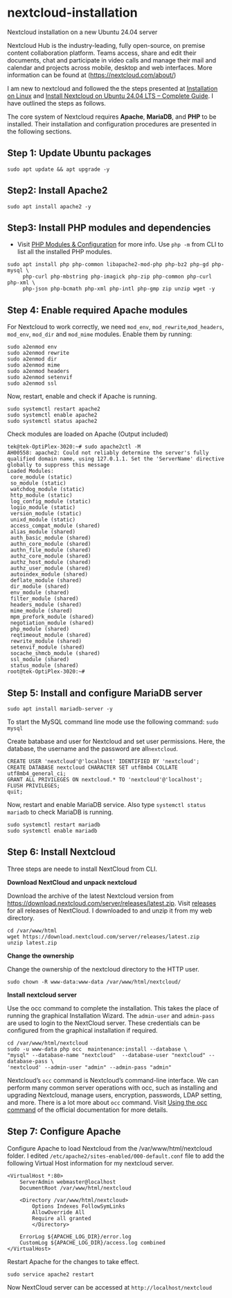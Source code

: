# nextcloud-installation

Nextcloud installation on a new Ubuntu 24.04 server

Nextcloud Hub is the industry-leading, fully open-source, on premise content collaboration platform. Teams access, share and edit their documents, chat and participate in video calls and manage their mail and calendar and projects across mobile, desktop and web interfaces. More information can be found at (https://nextcloud.com/about/)

I am new to nextcloud and followed the the steps presented at [Installation on Linux](https://docs.nextcloud.com/server/latest/admin_manual/installation/source_installation.html/) and [Install Nextcloud on Ubuntu 24.04 LTS – Complete Guide](https://mailserverguru.com/install-nextcloud-on-ubuntu-24-04-lts/). I have outlined the steps as follows.

The core system of Nextcloud requires **Apache**, **MariaDB**, and **PHP** to be installed. Their installation and configuration procedures are presented in the following sections.

## Step 1: Update Ubuntu packages

`sudo apt update && apt upgrade -y`

## Step2: Install Apache2

```
sudo apt install apache2 -y
```
## Step3: Install PHP modules and dependencies

- Visit [PHP Modules & Configuration](https://docs.nextcloud.com/server/latest/admin_manual/installation/php_configuration.html/) for more info. Use `php -m` from CLI to list all the installed PHP modules.
```
sudo apt install php php-common libapache2-mod-php php-bz2 php-gd php-mysql \
     php-curl php-mbstring php-imagick php-zip php-common php-curl php-xml \
     php-json php-bcmath php-xml php-intl php-gmp zip unzip wget -y
```

## Step 4: Enable required Apache modules

For Nextcloud to work correctly, we need `mod_env`, `mod_rewrite`,`mod_headers`, `mod_env`, `mod_dir` and `mod_mime` modules.
Enable them by running:
```
sudo a2enmod env
sudo a2enmod rewrite
sudo a2enmod dir
sudo a2enmod mime
sudo a2enmod headers
sudo a2enmod setenvif
sudo a2enmod ssl
```
Now, restart, enable and check if Apache is running.
```
sudo systemctl restart apache2
sudo systemctl enable apache2
sudo systemctl status apache2
```
Check modules are loaded on Apache (Output included)
```
tek@tek-OptiPlex-3020:~# sudo apache2ctl -M
AH00558: apache2: Could not reliably determine the server's fully qualified domain name, using 127.0.1.1. Set the 'ServerName' directive globally to suppress this message
Loaded Modules:
 core_module (static)
 so_module (static)
 watchdog_module (static)
 http_module (static)
 log_config_module (static)
 logio_module (static)
 version_module (static)
 unixd_module (static)
 access_compat_module (shared)
 alias_module (shared)
 auth_basic_module (shared)
 authn_core_module (shared)
 authn_file_module (shared)
 authz_core_module (shared)
 authz_host_module (shared)
 authz_user_module (shared)
 autoindex_module (shared)
 deflate_module (shared)
 dir_module (shared)
 env_module (shared)
 filter_module (shared)
 headers_module (shared)
 mime_module (shared)
 mpm_prefork_module (shared)
 negotiation_module (shared)
 php_module (shared)
 reqtimeout_module (shared)
 rewrite_module (shared)
 setenvif_module (shared)
 socache_shmcb_module (shared)
 ssl_module (shared)
 status_module (shared)
root@tek-OptiPlex-3020:~#
```
## Step 5: Install and configure MariaDB server
```
sudo apt install mariadb-server -y
```
To start the MySQL command line mode use the following command:
`sudo mysql`

Create batabase and user for Nextcloud and set user permissions. Here, the database, the username and the password are all`nextcloud`.
```
CREATE USER 'nextcloud'@'localhost' IDENTIFIED BY 'nextcloud';
CREATE DATABASE nextcloud CHARACTER SET utf8mb4 COLLATE utf8mb4_general_ci;
GRANT ALL PRIVILEGES ON nextcloud.* TO 'nextcloud'@'localhost';
FLUSH PRIVILEGES;
quit;

```
Now, restart and enable MariaDB service. Also type `systemctl status mariadb` to check MariaDB is running.
```
sudo systemctl restart mariadb
sudo systemctl enable mariadb
```

## Step 6: Install Nextcloud

Three steps are neede to install NextCloud from CLI.

**Download NextCloud and unpack nextcloud**

Download the archive of the latest Nextcloud version from https://download.nextcloud.com/server/releases/latest.zip. Visit [releases](https://download.nextcloud.com/server/releases/) for all releases of NextCloud. I downloaded to and unzip it from my web directory.
```
cd /var/www/html
wget https://download.nextcloud.com/server/releases/latest.zip
unzip latest.zip
```

**Change the ownership**

Change the ownership of the nextcloud directory to the HTTP user.
```
sudo chown -R www-data:www-data /var/www/html/nextcloud/
```
**Install nextcloud server**

Use the occ command to complete the installation. This takes the place of running the graphical Installation Wizard.
The `admin-user` and `admin-pass` are used to login to the NextCloud server. These credentials can be configured from the graphical installation if required.
```
cd /var/www/html/nextcloud
sudo -u www-data php occ  maintenance:install --database \
"mysql" --database-name "nextcloud"  --database-user "nextcloud" --database-pass \
'nextcloud' --admin-user "admin" --admin-pass "admin"
```
Nextcloud’s `occ` command is Nextcloud’s command-line interface. We can perform many common server operations with occ, such as installing and upgrading Nextcloud, manage users, encryption, passwords, LDAP setting, and more. There is a lot more about `occ` command. Visit [Using the occ command](https://docs.nextcloud.com/server/latest/admin_manual/occ_command.html#command-line-installation-label/) of the official documentation for more details.

## Step 7: Configure Apache

Configure Apache to load Nextcloud from the /var/www/html/nextcloud folder. I edited `/etc/apache2/sites-enabled/000-default.conf` file to add the following Virtual Host information for my nextcloud server. 
```  
<VirtualHost *:80>
	ServerAdmin webmaster@localhost
	DocumentRoot /var/www/html/nextcloud
	
	<Directory /var/www/html/nextcloud>
	    Options Indexes FollowSymLinks
	    AllowOverride All
	    Require all granted
        </Directory>
	
	ErrorLog ${APACHE_LOG_DIR}/error.log
	CustomLog ${APACHE_LOG_DIR}/access.log combined
</VirtualHost>
```
Restart Apache for the changes to take effect. 
```
sudo service apache2 restart
```

Now NextCloud server can be accessed at `http://localhost/nextcloud`



  




